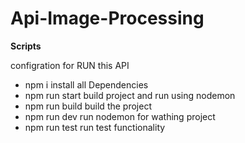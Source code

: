 # Api-Image-Processing

**Scripts**

configration for RUN this API

* npm i     install all Dependencies
* npm run start   build project and run using nodemon
* npm run build   build the project
* npm run dev     run nodemon for wathing project
* npm run test    run test functionality
